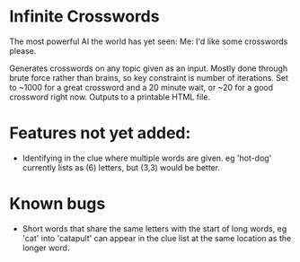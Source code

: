 # Infinite Crosswords
The most powerful AI the world has yet seen:
Me: I'd like some crosswords please.

Generates crosswords on any topic given as an input. Mostly done through brute force rather than brains, so key constraint is number of iterations. Set to ~1000 for a great crossword and a 20 minute wait, or ~20 for a good crossword right now. Outputs to a printable HTML file.

# Features not yet added:
- Identifying in the clue where multiple words are given. eg 'hot-dog' currently lists as (6) letters, but (3,3) would be better.

# Known bugs
- Short words that share the same letters with the start of long words, eg 'cat' into 'catapult' can appear in the clue list at the same location as the longer word.
